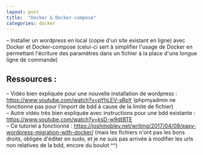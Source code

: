 ```yaml
---
layout: post
title:  "Docker & Docker-compose"
categories: docker 
---
```

– Installer un wordpress en local (copie d'un site existant en ligne) avec Docker et Docker-compose (celui-ci sert à simplifier l'usage de Docker en permettant l'écriture des paramètres dans un fichier à la place d'une longue ligne de commande)  

## Ressources :  
– Vidéo bien expliquée pour une nouvelle installation de wordpress : <https://www.youtube.com/watch?v=pYhLEV-sRpY> (phpmyadmin ne fonctionne pas pour l'import de bdd à cause de la limite de fichier)  
– Autre vidéo très bien expliquée avec instructions pour une bdd existante : https://www.youtube.com/watch?v=ksD-w9dtBTE   
– Ce tutoriel a fonctionné : https://joshmobley.net/writing/2017/04/09/easy-wordpress-migration-with-docker/ (mais les fichiers n'ont pas les bons droits, obligée d'éditer en sudo, et je ne suis pas arrivée à modifier les urls non relatives de la bdd, encore du boulot ^^)
